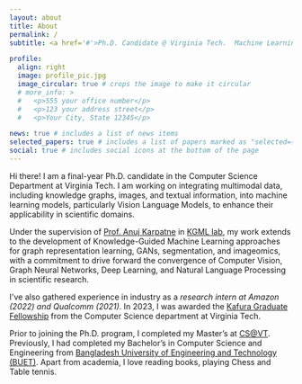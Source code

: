 ```yaml
---
layout: about
title: About
permalink: /
subtitle: <a href='#'>Ph.D. Candidate @ Virginia Tech.  Machine Learning Researcher.</a>

profile:
  align: right
  image: profile_pic.jpg
  image_circular: true # crops the image to make it circular
  # more_info: >
  #   <p>555 your office number</p>
  #   <p>123 your address street</p>
  #   <p>Your City, State 12345</p>      

news: true # includes a list of news items
selected_papers: true # includes a list of papers marked as "selected={true}"
social: true # includes social icons at the bottom of the page
---
```


Hi there! I am a final-year Ph.D. candidate in the Computer Science Department at Virginia Tech. I am working on integrating multimodal data, including knowledge graphs, images, and textual information, into machine learning models, particularly Vision Language Models, to enhance their applicability in scientific domains.

Under the supervision of [Prof. Anuj Karpatne](https://people.cs.vt.edu/karpatne/) in [KGML lab](https://kgml-lab.github.io/), my work extends to the development of Knowledge-Guided Machine Learning approaches for graph representation learning, GANs, segmentation, and imageomics, with a commitment to drive forward the convergence of Computer Vision, Graph Neural Networks, Deep Learning, and Natural Language Processing in scientific research.

I've also gathered experience in industry as a *research intern at Amazon (2022) and Qualcomm (2021)*. In 2023, I was awarded the [Kafura Graduate Fellowship](https://cs.vt.edu/Graduate/Funding/fellowships.html) from the Computer Science department at Virginia Tech.

Prior to joining the Ph.D. program, I completed my Master’s at [CS@VT](https://cs.vt.edu/). Previously, I had completed my Bachelor’s in Computer Science and Engineering from [Bangladesh University of Engineering and Technology (BUET)](https://www.buet.ac.bd/web/#/). Apart from academia, I love reading books, playing Chess and Table tennis.